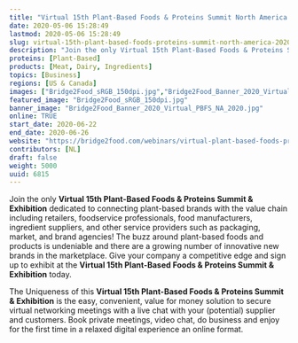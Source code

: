 ```yaml
---
title: "Virtual 15th Plant-Based Foods & Proteins Summit North America 2020"
date: 2020-05-06 15:28:49
lastmod: 2020-05-06 15:28:49
slug: virtual-15th-plant-based-foods-proteins-summit-north-america-2020
description: "Join the only Virtual 15th Plant-Based Foods & Proteins Summit & Exhibition dedicated to connecting plant-based brands with the value chain including retailers, foodservice professionals, food manufacturers, ingredient suppliers, and other service providers such as packaging, market, and brand agencies! The buzz around plant-based foods and products is undeniable and there are a growing number of innovative new brands in the marketplace."
proteins: [Plant-Based]
products: [Meat, Dairy, Ingredients]
topics: [Business]
regions: [US & Canada]
images: ["Bridge2Food_sRGB_150dpi.jpg","Bridge2Food_Banner_2020_Virtual_PBFS_NA_2020.jpg"]
featured_image: "Bridge2Food_sRGB_150dpi.jpg"
banner_image: "Bridge2Food_Banner_2020_Virtual_PBFS_NA_2020.jpg"
online: TRUE
start_date: 2020-06-22
end_date: 2020-06-26
website: "https://bridge2food.com/webinars/virtual-plant-based-foods-proteins-summit-exhibition/"
contributors: [NL]
draft: false
weight: 5000
uuid: 6815
---
```

Join the only **Virtual 15th Plant-Based Foods & Proteins Summit &
Exhibition** dedicated to connecting plant-based brands with the value
chain including retailers, foodservice professionals, food
manufacturers, ingredient suppliers, and other service providers such as
packaging, market, and brand agencies! The buzz around plant-based foods
and products is undeniable and there are a growing number of innovative
new brands in the marketplace. Give your company a competitive edge and
sign up to exhibit at the **Virtual 15th Plant-Based Foods & Proteins
Summit & Exhibition** today.

The Uniqueness of this **Virtual 15th Plant-Based Foods & Proteins
Summit & Exhibition** is the easy, convenient, value for money solution
to secure virtual networking meetings with a live chat with your
(potential) supplier and customers. Book private meetings, video chat,
do business and enjoy for the first time in a relaxed digital experience
an online format.

